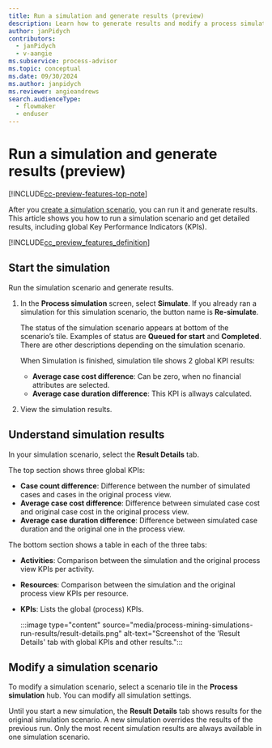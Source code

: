 ```yaml
---
title: Run a simulation and generate results (preview)
description: Learn how to generate results and modify a process simulation in the Process Mining desktop app.
author: janPidych
contributors:
  - janPidych
  - v-aangie  
ms.subservice: process-advisor
ms.topic: conceptual
ms.date: 09/30/2024
ms.author: janpidych
ms.reviewer: angieandrews
search.audienceType: 
  - flowmaker
  - enduser
---
```


# Run a simulation and generate results (preview)

[!INCLUDE[cc-preview-features-top-note](../includes/cc-preview-features-top-note.md)]

After you [create a simulation scenario](process-mining-simulations-scenario.md), you can run it and generate results. This article shows you how to run a simulation scenario and get detailed results, including global Key Performance Indicators (KPIs).

[!INCLUDE[cc_preview_features_definition](../includes/cc-preview-features-definition.md)]

## Start the simulation

Run the simulation scenario and generate results.

1. In the **Process simulation** screen, select **Simulate**. If you already ran a simulation for this simulation scenario, the button name is **Re-simulate**.

    The status of the simulation scenario appears at bottom of the scenario’s tile. Examples of status are **Queued for start** and **Completed**. There are other descriptions depending on the simulation scenario.

    When Simulation is finished, simulation tile shows 2 global KPI results:

    - **Average case cost difference**: Can be zero, when no financial attributes are selected.
    - **Average case duration difference**: This KPI is allways calculated.

1. View the simulation results.

## Understand simulation results

In your simulation scenario, select the **Result Details** tab.

The top section shows three global KPIs:

- **Case count difference**: Difference between the number of simulated cases and cases in the original process view.
- **Average case cost difference**: Difference between simulated case cost and original case cost in the original process view.
- **Average case duration difference**: Difference between simulated case duration and the original one in the process view.

The bottom section shows a table in each of the three tabs:

- **Activities**: Comparison between the simulation and the original process view KPIs per activity.
- **Resources**: Comparison between the simulation and the original process view KPIs per resource.
- **KPIs**: Lists the global (process) KPIs.

    :::image type="content" source="media/process-mining-simulations-run-results/result-details.png" alt-text="Screenshot of the 'Result Details' tab with global KPIs and other results.":::

## Modify a simulation scenario

To modify a simulation scenario, select a scenario tile in the **Process simulation** hub. You can modify all simulation settings.

Until you start a new simulation, the **Result Details** tab shows results for the original simulation scenario. A new simulation overrides the results of the previous run. Only the most recent simulation results are always available in one simulation scenario.

 
